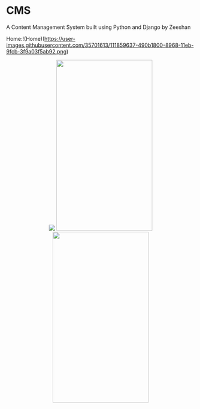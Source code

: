 # CMS
 A Content Management System built using Python and Django by Zeeshan
 
Home:!(Home)(https://user-images.githubusercontent.com/35701613/111859637-490b1800-8968-11eb-9fcb-3f9a03f5ab92.png)


<p align="center">
  <img src="https://user-images.githubusercontent.com/35701613/111859637-490b1800-8968-11eb-9fcb-3f9a03f5ab92.png">
  <img src="screen2.png" width="256" height="455">
  <img src="screen3.png" width="256" height="455">
</p>

